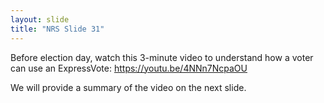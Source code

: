 ```yaml
---
layout: slide
title: "NRS Slide 31"
---
```


Before election day, watch this 3-minute video to understand how a voter can use an ExpressVote: https://youtu.be/4NNn7NcpaOU

We will provide a summary of the video on the next slide.
